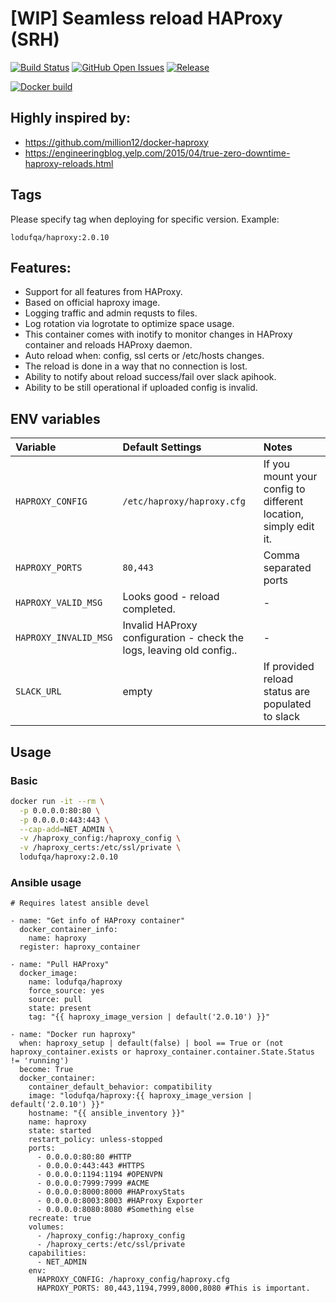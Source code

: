 # [WIP] Seamless reload HAProxy (SRH)

[![Build Status](https://img.shields.io/travis/amadeuszkryze/seamless-reload-haproxy)](https://travis-ci.org/amadeuszkryze/seamless-reload-haproxy)
[![GitHub Open Issues](https://img.shields.io/github/issues/amadeuszkryze/seamless-reload-haproxy)](https://github.com/amadeuszkryze/seamless-reload-haproxy/issues)
[![Release](https://img.shields.io/github/v/release/amadeuszkryze/seamless-reload-haproxy?include_prereleases)](https://github.com/amadeuszkryze/seamless-reload-haproxy/releases)

[![Docker build](http://dockeri.co/image/lodufqa/haproxy)](https://hub.docker.com/repository/docker/lodufqa/haproxy)

## Highly inspired by:
* https://github.com/million12/docker-haproxy
* https://engineeringblog.yelp.com/2015/04/true-zero-downtime-haproxy-reloads.html

## Tags
Please specify tag when deploying for specific version.
Example:

`lodufqa/haproxy:2.0.10`

## Features:

  * Support for all features from HAProxy.
  * Based on official haproxy image.
  * Logging traffic and admin requsts to files.
  * Log rotation via logrotate to optimize space usage.
  * This container comes with inotify to monitor changes in HAProxy container and reloads HAProxy daemon.
  * Auto reload when: config, ssl certs or /etc/hosts changes.
  * The reload is done in a way that no connection is lost.
  * Ability to notify about reload success/fail over slack apihook.
  * Ability to be still operational if uploaded config is invalid.

## ENV variables

|Variable|Default Settings|Notes|
|:--|:--|:--|
|`HAPROXY_CONFIG`|`/etc/haproxy/haproxy.cfg`|If you mount your config to different location, simply edit it.|
|`HAPROXY_PORTS`|`80,443`|Comma separated ports|
|`HAPROXY_VALID_MSG`|Looks good - reload completed.|-|
|`HAPROXY_INVALID_MSG`|Invalid HAProxy configuration - check the logs, leaving old config..|-|
|`SLACK_URL`|empty|If provided reload status are populated to slack|

## Usage

### Basic

```bash
docker run -it --rm \
  -p 0.0.0.0:80:80 \
  -p 0.0.0.0:443:443 \
  --cap-add=NET_ADMIN \
  -v /haproxy_config:/haproxy_config \
  -v /haproxy_certs:/etc/ssl/private \
  lodufqa/haproxy:2.0.10
```

### Ansible usage

```
# Requires latest ansible devel

- name: "Get info of HAProxy container"
  docker_container_info:
    name: haproxy
  register: haproxy_container

- name: "Pull HAProxy"
  docker_image:
    name: lodufqa/haproxy
    force_source: yes
    source: pull
    state: present
    tag: "{{ haproxy_image_version | default('2.0.10') }}"

- name: "Docker run haproxy"
  when: haproxy_setup | default(false) | bool == True or (not haproxy_container.exists or haproxy_container.container.State.Status != 'running')
  become: True
  docker_container:
    container_default_behavior: compatibility
    image: "lodufqa/haproxy:{{ haproxy_image_version | default('2.0.10') }}"
    hostname: "{{ ansible_inventory }}"
    name: haproxy
    state: started
    restart_policy: unless-stopped
    ports:
      - 0.0.0.0:80:80 #HTTP
      - 0.0.0.0:443:443 #HTTPS
      - 0.0.0.0:1194:1194 #OPENVPN
      - 0.0.0.0:7999:7999 #ACME
      - 0.0.0.0:8000:8000 #HAProxyStats
      - 0.0.0.0:8003:8003 #HAProxy Exporter
      - 0.0.0.0:8080:8080 #Something else
    recreate: true
    volumes:
      - /haproxy_config:/haproxy_config
      - /haproxy_certs:/etc/ssl/private
    capabilities:
      - NET_ADMIN
    env:
      HAPROXY_CONFIG: /haproxy_config/haproxy.cfg
      HAPROXY_PORTS: 80,443,1194,7999,8000,8080 #This is important.
```
